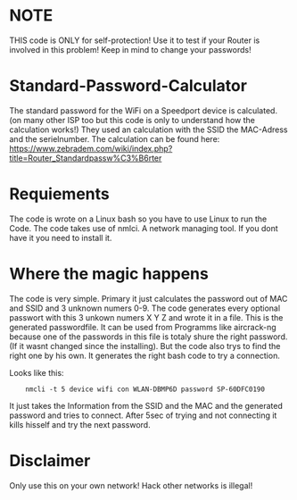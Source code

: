 # NOTE
THIS code is ONLY for self-protection! Use it to test if your Router is involved in this problem! Keep in mind to change your passwords!

# Standard-Password-Calculator

The standard password for the WiFi on a Speedport device is calculated. (on many other ISP too but this code is only to understand how the calculation works!) 
They used an calculation with the SSID the MAC-Adress and the serielnumber.
The calculation can be found here: https://www.zebradem.com/wiki/index.php?title=Router_Standardpassw%C3%B6rter

# Requiements

The code is wrote on a Linux bash so you have to use Linux to run the Code.
The code takes use of nmlci. A network managing tool. If you dont have it you need to install it.

# Where the magic happens

The code is very simple. Primary it just calculates the password out of MAC and SSID and 3 unknown numers 0-9.
The code generates every optional passwort with this 3 unkown numers X Y Z and wrote it in a file.
This is the generated passwordfile. It can be used from Programms like aircrack-ng because one of the passwords in this file is totaly shure the right password. (If it wasnt changed since the installing).
But the code also trys to find the right one by his own. It generates the right bash code to try a connection.

Looks like this: 

```
    nmcli -t 5 device wifi con WLAN-DBMP6D password SP-60DFC0190
```

It just takes the Information from the SSID and the MAC and the generated password and tries to connect. After 5sec of trying and not connecting it kills hisself and try the next password.

# Disclaimer

Only use this on your own network! Hack other networks is illegal!
